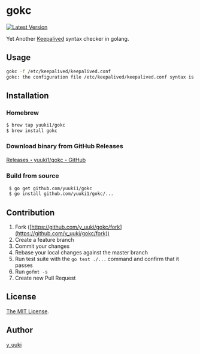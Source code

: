 gokc
====
[![Latest Version](http://img.shields.io/github/release/yuuki1/gokc.svg?style=flat-square)](https://github.com/yuuki1/gokc/releases)

Yet Another [Keepalived](http://keepalived.org/) syntax checker in golang.

## Usage

```bash
gokc -f /etc/keepalived/keepalived.conf
gokc: the configuration file /etc/keepalived/keepalived.conf syntax is ok
```

## Installation

### Homebrew
```bash
$ brew tap yuuki1/gokc
$ brew install gokc
```

### Download binary from GitHub Releases
[Releases・yuuki1/gokc - GitHub](https://github.com/yuuki1/gokc/releases)

### Build from source
```bash
 $ go get github.com/yuuki1/gokc
 $ go install github.com/yuuki1/gokc/...
```

## Contribution

1. Fork ([https://github.com/y_uuki/gokc/fork](https://github.com/y_uuki/gokc/fork))
1. Create a feature branch
1. Commit your changes
1. Rebase your local changes against the master branch
1. Run test suite with the `go test ./...` command and confirm that it passes
1. Run `gofmt -s`
1. Create new Pull Request

## License

[The MIT License](./LICENSE).

## Author

[y_uuki](https://github.com/yuuki1)

